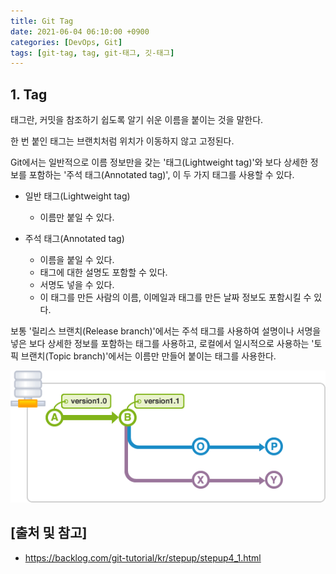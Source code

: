 ```yaml
---
title: Git Tag
date: 2021-06-04 06:10:00 +0900
categories: [DevOps, Git]
tags: [git-tag, tag, git-태그, 깃-태그]
---
```


## 1. Tag
태그란, 커밋을 참조하기 쉽도록 알기 쉬운 이름을 붙이는 것을 말한다.

한 번 붙인 태그는 브랜치처럼 위치가 이동하지 않고 고정된다.

Git에서는 일반적으로 이름 정보만을 갖는 '태그(Lightweight tag)'와 보다 상세한 정보를 포함하는 '주석 태그(Annotated tag)', 이 두 가지 태그를 사용할 수 있다.

* 일반 태그(Lightweight tag)
  - 이름만 붙일 수 있다.

* 주석 태그(Annotated tag)
  - 이름을 붙일 수 있다.
  - 태그에 대한 설명도 포함할 수 있다.
  - 서명도 넣을 수 있다.
  - 이 태그를 만든 사람의 이름, 이메일과 태그를 만든 날짜 정보도 포함시킬 수 있다.

보통 '릴리스 브랜치(Release branch)'에서는 주석 태그를 사용하여 설명이나 서명을 넣은 보다 상세한 정보를 포함하는 태그를 사용하고, 로컬에서 일시적으로 사용하는 '토픽 브랜치(Topic branch)'에서는 이름만 만들어 붙이는 태그를 사용한다.

![tag](/assets/img/2021-06-04-git-tag/tag.png)

## [출처 및 참고]
* <https://backlog.com/git-tutorial/kr/stepup/stepup4_1.html>
